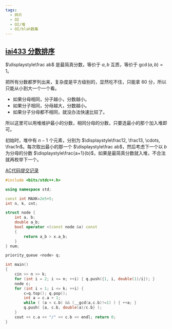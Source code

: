 ```yaml
---
tags:
  - 碎片
  - OI
  - OI/堆
  - OI/blah数集
---
```

## [iai433 分数排序](https://iai.sh.cn/problem/433)

$\displaystyle\frac ab$ 是最简真分数，等价于 $a,b$ 互质，等价于 $\gcd(a,b)=1$。

把所有分数都罗列出来，复杂度是平方级别的，显然吃不住，只能拿 60 分，所以只能从小到大一个一个看。

- 如果分母相同，分子越小，分数越小。
- 如果分子相同，分母越大，分数越小。
- 如果分子分母都不相同，就没办法快速比较了。

所以这里可以用堆维护最小的分数，相同分母的分数，只要选最小的那个加入堆即可。

初始时，堆中有 $n-1$ 个元素，分别为 $\displaystyle\frac12, \frac13, \cdots, \frac1n$。每次取出最小的那一个 $\displaystyle\frac ab$，然后考虑下一个以 $b$ 为分母的分数 $\displaystyle\frac{a+1}{b}$，如果是最简真分数就入堆，不合法就再枚举下一个。

[AC代码提交记录](https://iai.sh.cn/submission/776240)

```cpp
#include <bits/stdc++.h>

using namespace std;

const int MAXK=2e5+5;
int n, k, cnt;

struct node {
	int a, b;
	double a_b;
	bool operator <(const node &x) const
	{
		return a_b > x.a_b;
	}
} num;

priority_queue <node> q;

int main()
{
	cin >> n >> k;
	for (int i = 2; i <= n; ++i) { q.push({1, i, double(1)/i}); }
	node c;
	for (int i = 1; i <= k; ++i) {
		c=q.top(); q.pop();
		int a = c.a + 1;
		while ( (a < c.b) && (__gcd(a,c.b)!=1) ) { ++a; }
		q.push( {a, c.b, double(a)/c.b} );
	}
	cout << c.a << "/" << c.b << endl; return 0;
}
```